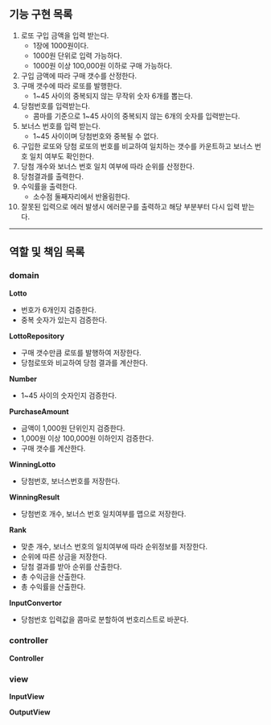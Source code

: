 ## 기능 구현 목록

1. 로또 구입 금액을 입력 받는다.
    - 1장에 1000원이다.
    - 1000원 단위로 입력 가능하다.
    - 1000원 이상 100,000원 이하로 구매 가능하다.
2. 구입 금액에 따라 구매 갯수를 산정한다.
3. 구매 갯수에 따라 로또를 발행한다.
    - 1~45 사이의 중복되지 않는 무작위 숫자 6개를 뽑는다.
4. 당첨번호를 입력받는다.
    - 콤마를 기준으로 1~45 사이의 중복되지 않는 6개의 숫자를 입력받는다.
5. 보너스 번호를 입력 받는다.
    - 1~45 사이이며 당첨번호와 중복될 수 없다.
6. 구입한 로또와 당첨 로또의 번호를 비교하여 일치하는 갯수를 카운트하고 보너스 번호 일치 여부도 확인한다.
7. 당첨 개수와 보너스 번호 일치 여부에 따라 순위를 산정한다.
8. 당첨결과를 출력한다.
9. 수익률을 출력한다.
    - 소수점 둘째자리에서 반올림한다.
10. 잘못된 입력으로 에러 발생시 에러문구를 출력하고 해당 부분부터 다시 입력 받는다.

***

## 역할 및 책임 목록

### domain

**Lotto**

- 번호가 6개인지 검증한다.
- 중복 숫자가 있는지 검증한다.

**LottoRepository**

- 구매 갯수만큼 로또를 발행하여 저장한다.
- 당첨로또와 비교하여 당첨 결과를 계산한다.

**Number**

- 1~45 사이의 숫자인지 검증한다.

**PurchaseAmount**

- 금액이 1,000원 단위인지 검증한다.
- 1,000원 이상 100,000원 이하인지 검증한다.
- 구매 갯수를 계산한다.

**WinningLotto**

- 당첨번호, 보너스번호를 저장한다.

**WinningResult**

- 당첨번호 개수, 보너스 번호 일치여부를 맵으로 저장한다.

**Rank**

- 맞춘 개수, 보너스 번호의 일치여부에 따라 순위정보를 저장한다.
- 순위에 따른 상금을 저장한다.
- 당첨 결과를 받아 순위를 산출한다.
- 총 수익금을 산출한다.
- 총 수익률을 산출한다.

**InputConvertor**

- 당첨번호 입력값을 콤마로 분할하여 번호리스트로 바꾼다.

### controller

**Controller**

### view

**InputView**

**OutputView**  

